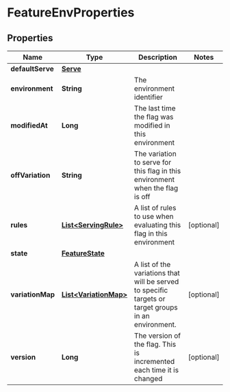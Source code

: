 # FeatureEnvProperties

## Properties
Name | Type | Description | Notes
------------ | ------------- | ------------- | -------------
**defaultServe** | [**Serve**](Serve.md) |  | 
**environment** | **String** | The environment identifier | 
**modifiedAt** | **Long** | The last time the flag was modified in this environment | 
**offVariation** | **String** | The variation to serve for this flag in this environment when the flag is off | 
**rules** | [**List&lt;ServingRule&gt;**](ServingRule.md) | A list of rules to use when evaluating this flag in this environment |  [optional]
**state** | [**FeatureState**](FeatureState.md) |  | 
**variationMap** | [**List&lt;VariationMap&gt;**](VariationMap.md) | A list of the variations that will be served to specific targets or target groups in an environment. |  [optional]
**version** | **Long** | The version of the flag.  This is incremented each time it is changed |  [optional]
